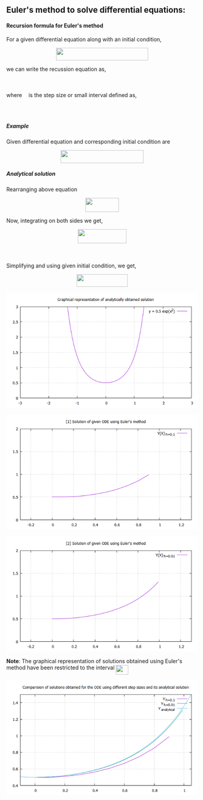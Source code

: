 ## Euler's method to solve differential equations:

#### Recursion formula for Euler's method 

For a given differential equation along with an initial condition,
<p align="center"><img src="/DEQ/EUM/tex/054908681de2467556fc61948104977c.svg?invert_in_darkmode&sanitize=true" align=middle width=241.50246284999997pt height=33.81208709999999pt/></p>

we can write the recussion equation as,
<p align="center"><img src="/DEQ/EUM/tex/c586f9728dbf09571df281187035e279.svg?invert_in_darkmode&sanitize=true" align=middle width=153.4970448pt height=16.438356pt/></p>

where <img src="/DEQ/EUM/tex/2ad9d098b937e46f9f58968551adac57.svg?invert_in_darkmode&sanitize=true" align=middle width=9.47111549999999pt height=22.831056599999986pt/> is the step size or small interval defined as,
<p align="center"><img src="/DEQ/EUM/tex/3b5d068f9cbd98226faf7e1c9a02318e.svg?invert_in_darkmode&sanitize=true" align=middle width=217.1358354pt height=17.74618065pt/></p>

##### Example
Given differential equation and corresponding initial condition are 
<p align="center"><img src="/DEQ/EUM/tex/81c3242907286b19801e96f9c0484ff0.svg?invert_in_darkmode&sanitize=true" align=middle width=217.65536924999998pt height=33.81208709999999pt/></p>

##### Analytical solution

Rearranging above equation
<p align="center"><img src="/DEQ/EUM/tex/9425c8cf313e2892186a0901e6389fa5.svg?invert_in_darkmode&sanitize=true" align=middle width=87.6194055pt height=37.0084374pt/></p> 
Now, integrating on both sides we get,
<p align="center"><img src="/DEQ/EUM/tex/91678741fe654c9ce87fafac692480fd.svg?invert_in_darkmode&sanitize=true" align=middle width=127.94808509999999pt height=37.0084374pt/></p> 

<p align="center"><img src="/DEQ/EUM/tex/e96d89a99aafe81b4deaf2b6c4fb503c.svg?invert_in_darkmode&sanitize=true" align=middle width=107.74933784999999pt height=17.399144399999997pt/></p>
Simplifying and using given initial condition, we get,
<p align="center"><img src="/DEQ/EUM/tex/3cc3f3e52689e0786a120f012a7264b1.svg?invert_in_darkmode&sanitize=true" align=middle width=133.27930439999997pt height=32.990165999999995pt/></p>

![Analytical Solution](analytical.png)

![Solution for step size h = 0.1](euler1.png)

![Solution for step size h = 0.01](euler2.png)


**Note**: The graphical representation of solutions obtained using Euler's method have been restricted to the interval <img src="/DEQ/EUM/tex/acf5ce819219b95070be2dbeb8a671e9.svg?invert_in_darkmode&sanitize=true" align=middle width=32.87674994999999pt height=24.65753399999998pt/>


![Comparision of analytical solution and solutions obtained by Euler's method](euler_comparision.png)
